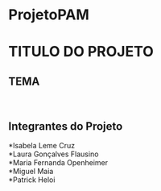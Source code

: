 # ProjetoPAM<br>
# TITULO DO PROJETO<br>
<h2>TEMA</h2><br>

## Integrantes do Projeto
*Isabela Leme Cruz<br>
*Laura Gonçalves Flausino<br>
*Maria Fernanda Openheimer<br>
*Miguel Maia<br>
*Patrick Heloi<br>
